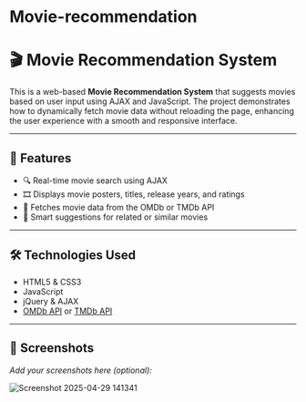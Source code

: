 ﻿# Movie-recommendation

# 🎬 Movie Recommendation System

This is a web-based **Movie Recommendation System** that suggests movies based on user input using AJAX and JavaScript. The project demonstrates how to dynamically fetch movie data without reloading the page, enhancing the user experience with a smooth and responsive interface.

---

## 🚀 Features

- 🔍 Real-time movie search using AJAX  
- 🎞️ Displays movie posters, titles, release years, and ratings  
- 📡 Fetches movie data from the OMDb or TMDb API  
- 🧠 Smart suggestions for related or similar movies  

---

## 🛠️ Technologies Used

- HTML5 & CSS3  
- JavaScript  
- jQuery & AJAX  
- [OMDb API](http://www.omdbapi.com/) or [TMDb API](https://www.themoviedb.org/documentation/api)

---

## 📸 Screenshots

_Add your screenshots here (optional):_

![Screenshot 2025-04-29 141341](https://github.com/user-attachments/assets/77a8f4d9-a986-4fb3-b598-d4c9f5d4f9d1)
